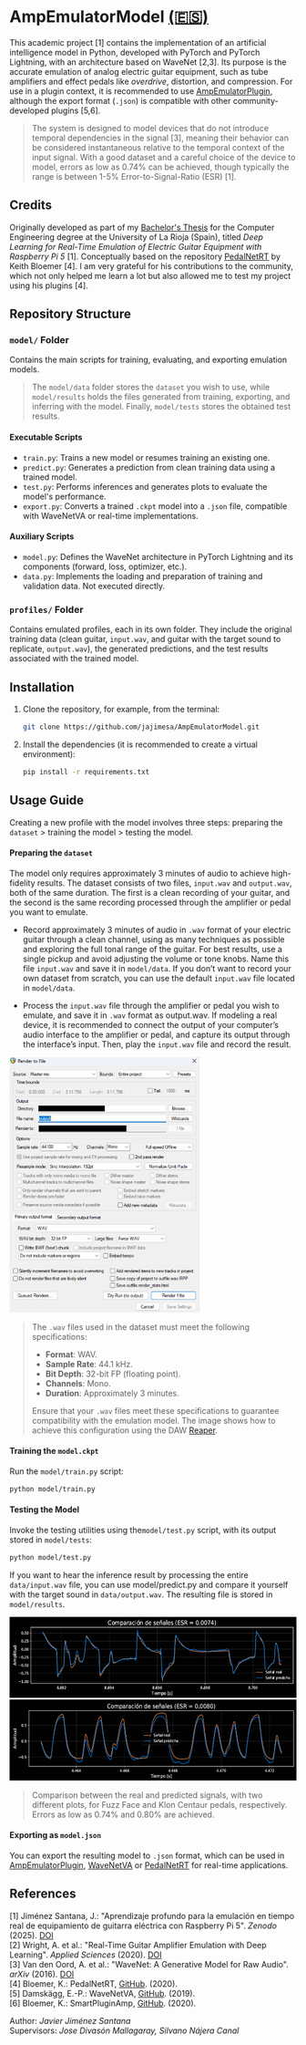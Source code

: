 # AmpEmulatorModel [(🇪🇸)](README.md)

This academic project [1] contains the implementation of an artificial intelligence model in Python, developed with PyTorch and PyTorch Lightning, with an architecture based on WaveNet [2,3]. Its purpose is the accurate emulation of analog electric guitar equipment, such as tube amplifiers and effect pedals like *overdrive*, distortion, and compression. For use in a plugin context, it is recommended to use [AmpEmulatorPlugin](https://github.com/jajimesa/AmpEmulatorPlugin), although the export format (`.json`) is compatible with other community-developed plugins [5,6].

> The system is designed to model devices that do not introduce temporal dependencies in the signal [3], meaning their behavior can be considered instantaneous relative to the temporal context of the input signal. With a good dataset and a careful choice of the device to model, errors as low as 0.74% can be achieved, though typically the range is between 1-5% Error-to-Signal-Ratio (ESR) [1].

## Credits

Originally developed as part of my [Bachelor's Thesis](https://zenodo.org/records/15490785) for the Computer Engineering degree at the University of La Rioja (Spain), titled *Deep Learning for Real-Time Emulation of Electric Guitar Equipment with Raspberry Pi 5* [1]. Conceptually based on the repository [PedalNetRT](https://github.com/GuitarML/PedalNetRT) by Keith Bloemer [4]. I am very grateful for his contributions to the community, which not only helped me learn a lot but also allowed me to test my project using his plugins [4].

## Repository Structure

### `model/` Folder
Contains the main scripts for training, evaluating, and exporting emulation models.

> The `model/data` folder stores the `dataset` you wish to use, while `model/results` holds the files generated from training, exporting, and inferring with the model. Finally, `model/tests` stores the obtained test results.

#### Executable Scripts

- `train.py`: Trains a new model or resumes training an existing one.
- `predict.py`: Generates a prediction from clean training data using a trained model.
- `test.py`: Performs inferences and generates plots to evaluate the model's performance.
- `export.py`: Converts a trained `.ckpt` model into a `.json` file, compatible with WaveNetVA or real-time implementations.

#### Auxiliary Scripts

- `model.py`: Defines the WaveNet architecture in PyTorch Lightning and its components (forward, loss, optimizer, etc.).
- `data.py`: Implements the loading and preparation of training and validation data. Not executed directly.

### `profiles/` Folder

Contains emulated profiles, each in its own folder. They include the original training data (clean guitar, `input.wav`, and guitar with the target sound to replicate, `output.wav`), the generated predictions, and the test results associated with the trained model.

## Installation

1. Clone the repository, for example, from the terminal:
   ```bash
   git clone https://github.com/jajimesa/AmpEmulatorModel.git
   ```

2. Install the dependencies (it is recommended to create a virtual environment):
   ```bash
   pip install -r requirements.txt
   ```

## Usage Guide
Creating a new profile with the model involves three steps: preparing the `dataset` > training the model > testing the model.

#### Preparing the `dataset`
The model only requires approximately 3 minutes of audio to achieve high-fidelity results. The dataset consists of two files, `input.wav` and `output.wav`, both of the same duration. The first is a clean recording of your guitar, and the second is the same recording processed through the amplifier or pedal you want to emulate.

- Record approximately 3 minutes of audio in `.wav` format of your electric guitar through a clean channel, using as many techniques as possible and exploring the full tonal range of the guitar. For best results, use a single pickup and avoid adjusting the volume or tone knobs. Name this file `input.wav` and save it in `model/data`. If you don’t want to record your own dataset from scratch, you can use the default `input.wav` file located in `model/data`.

- Process the `input.wav` file through the amplifier or pedal you wish to emulate, and save it in `.wav` format as output.wav. If modeling a real device, it is recommended to connect the output of your computer’s audio interface to the amplifier or pedal, and capture its output through the interface’s input. Then, play the `input.wav` file and record the result.

<img src="data-config.png" width="334" height="448">

> The `.wav` files used in the dataset must meet the following specifications:   
> - **Format**: WAV.   
> - **Sample Rate**: 44.1 kHz.   
> - **Bit Depth**: 32-bit FP (floating point).   
> - **Channels**: Mono.   
> - **Duration**: Approximately 3 minutes.
>   
> Ensure that your `.wav` files meet these specifications to guarantee compatibility with the emulation model. The image shows how to achieve this configuration using the DAW [Reaper](https://www.reaper.fm/).

#### Training the `model.ckpt`
Run the `model/train.py` script:
```bash
python model/train.py
```

#### Testing the Model
Invoke the testing utilities using the`model/test.py` script, with its output stored in `model/tests`:
```bash
python model/test.py
```

If you want to hear the inference result by processing the entire `data/input.wav` file, you can use model/predict.py and compare it yourself with the target sound in `data/output.wav`. The resulting file is stored in `model/results`.

<img src="test-example-1.png" width="575" height="142">
<img src="test-example-2.png" width="575" height="142">

> Comparison between the real and predicted signals, with two different plots, for Fuzz Face and Klon Centaur pedals, respectively. Errors as low as 0.74% and 0.80% are achieved.

#### Exporting as `model.json`
You can export the resulting model to `.json` format, which can be used in [AmpEmulatorPlugin](https://github.com/jajimesa/AmpEmulatorPlugin), [WaveNetVA](https://github.com/damskaggep/WaveNetVA) or [PedalNetRT](https://github.com/GuitarML/PedalNetRT) for real-time applications.

## References
[1] Jiménez Santana, J.: "Aprendizaje profundo para la emulación en tiempo real de equipamiento de guitarra eléctrica con Raspberry Pi 5". *Zenodo* (2025). [DOI](https://doi.org/10.5281/zenodo.15490785)   
[2]	Wright, A. et al.: "Real-Time Guitar Amplifier Emulation with Deep Learning". *Applied Sciences* (2020). [DOI](https://doi.org/10.3390/app10030766)   
[3]	Van den Oord, A. et al.: "WaveNet: A Generative Model for Raw Audio". *arXiv* (2016). [DOI](https://doi.org/10.48550/arXiv.1609.03499)   
[4]	Bloemer, K.: PedalNetRT, [GitHub](https://github.com/GuitarML/PedalNetRT). (2020).   
[5]	Damskägg, E.-P.: WaveNetVA, [GitHub](https://github.com/damskaggep/WaveNetVA). (2019).   
[6]	Bloemer, K.: SmartPluginAmp, [GitHub](https://github.com/GuitarML/SmartGuitarAmp). (2020).

Author: *Javier Jiménez Santana*    
Supervisors: *Jose Divasón Mallagaray, Silvano Nájera Canal*






